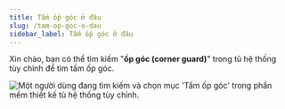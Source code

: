 ```yaml
---
title: Tấm ốp góc ở đâu
slug: /tam-op-goc-o-dau
sidebar_label: Tấm ốp góc ở đâu
---
```


Xin chào, bạn có thể tìm kiếm "**ốp góc (corner guard)**" trong tủ hệ thống tùy chỉnh để tìm tấm ốp góc.

![Một người dùng đang tìm kiếm và chọn mục 'Tấm ốp góc' trong phần mềm thiết kế tủ hệ thống tùy chỉnh.](https://storage.googleapis.com/jegavn_kb/images/0a0199f5-3d74-454d-ac27-b08590972c66.png)